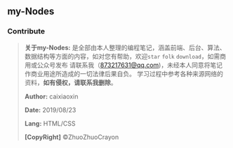 ## my-Nodes


### Contribute
> **关于my-Nodes:**   是全部由本人整理的编程笔记，涵盖前端、后台、算法、数据结构等方面的内容，如对您有帮助，欢迎`star` `folk` `download`，如需商用或公众号发布
> 请联系我（873217631@qq.com)，未经本人同意将笔记作商业用途所造成的一切法律后果自负。
> 学习过程中参考各种来源网络的资料，**如有侵权，请联系我删除**。
> 
> **Author:**   caixiaoxin
> 
> **Date:**   2019/08/23
> 
> **Lang:**   HTML/CSS
> 
> **[CopyRight]**   ©ZhuoZhuoCrayon